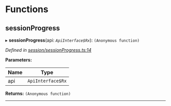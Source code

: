 

# Functions

<a id="sessionprogress"></a>

##  sessionProgress

▸ **sessionProgress**(api: *`ApiInterface$Rx`*): `(Anonymous function)`

*Defined in [session/sessionProgress.ts:14](https://github.com/polkadot-js/api/blob/cf5ca51/packages/api-derive/src/session/sessionProgress.ts#L14)*

**Parameters:**

| Name | Type |
| ------ | ------ |
| api | `ApiInterface$Rx` |

**Returns:** `(Anonymous function)`

___

